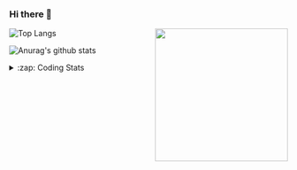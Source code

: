 ### Hi there 👋

<!--
**tao8687/tao8687** is a ✨ _special_ ✨ repository because its `README.md` (this file) appears on your GitHub profile.

Here are some ideas to get you started:

- 🔭 I’m currently working on ...
- 🌱 I’m currently learning ...
- 👯 I’m looking to collaborate on ...
- 🤔 I’m looking for help with ...
- 💬 Ask me about ...
- 📫 How to reach me: ...
- 😄 Pronouns: ...
- ⚡ Fun fact: ...
-->

<img align='right' src="https://media.giphy.com/media/M9gbBd9nbDrOTu1Mqx/giphy.gif" width="240">

  
![Top Langs](https://github-readme-stats.vercel.app/api/top-langs/?username=tao8687&layout=compact&title_color=23238E&text_color=A67D3D)

![Anurag's github stats](https://github-readme-stats.vercel.app/api?username=tao8687&show_icons=true&&text_color=A67D3D&title_color=23238E&show_icons=false&count_private=true&hide=stars)

<details>
  <summary>:zap: Coding Stats</summary>
  <br>
    
<!--START_SECTION:waka-->

```txt
From: 13 March 2025 - To: 20 March 2025

YAML               4 hrs 24 mins   ████████░░░░░░░░░░░░░░░░░   32.43 %
C++                3 hrs 15 mins   ██████░░░░░░░░░░░░░░░░░░░   23.89 %
Markdown           2 hrs 19 mins   ████▒░░░░░░░░░░░░░░░░░░░░   17.05 %
Other              1 hr 27 mins    ██▓░░░░░░░░░░░░░░░░░░░░░░   10.71 %
CMake              39 mins         █▒░░░░░░░░░░░░░░░░░░░░░░░   04.83 %
```

<!--END_SECTION:waka-->
</details>
